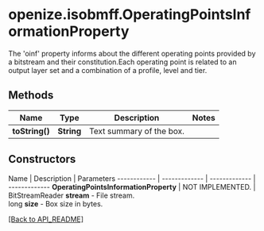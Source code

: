 # openize.isobmff.OperatingPointsInformationProperty

The 'oinf' property informs about the different operating points provided by a bitstream and their constitution.Each operating point is related to an output layer set and a combination of a profile, level and tier.

## Methods

Name | Type | Description | Notes
------------ | ------------- | ------------- | -------------
**toString()** | **String** | Text summary of the box. | 

## Constructors

Name | Description | Parameters
------------ | ------------- | ------------- | -------------
**OperatingPointsInformationProperty** | NOT IMPLEMENTED. | BitStreamReader **stream** - File stream.<br />long **size** - Box size in bytes.

[[Back to API_README]](API_README.md)